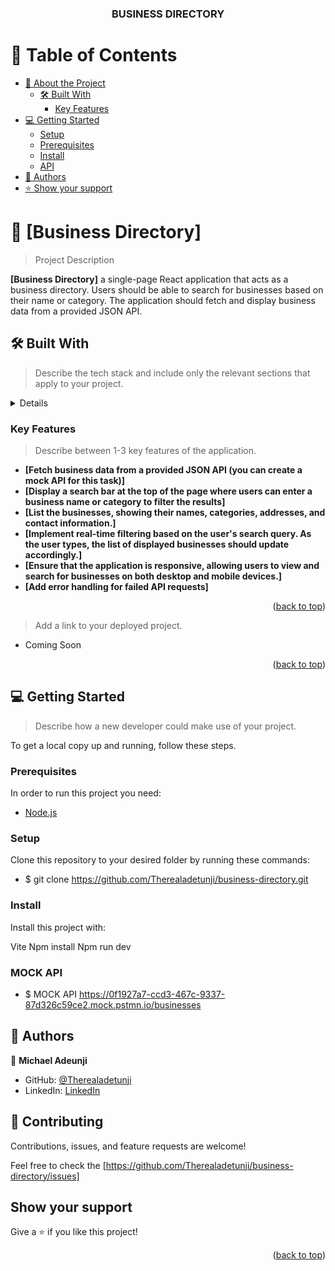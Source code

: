 <a name="readme-top"></a>

<div align="center">
  <h3><b>BUSINESS DIRECTORY</b></h3>
</div>

<!-- TABLE OF CONTENTS -->

# 📗 Table of Contents

- [📖 About the Project](#about-project)
  - [🛠 Built With](#built-with)
    - [Key Features](#key-features)
- [💻 Getting Started](#getting-started)
  - [Setup](#setup)
  - [Prerequisites](#prerequisites)
  - [Install](#install)
  - [API](#API)
- [👥 Authors](#authors)
- [⭐️ Show your support](#support)


<!-- PROJECT DESCRIPTION -->

# 📖 [Business Directory] <a name="about-project"></a>

> Project Description

**[Business Directory]** a single-page React application that acts as a business directory. Users should be able to search for businesses based on their name or category. The application should fetch and display business data from a provided JSON API.

## 🛠 Built With <a name="built-with"></a>

> Describe the tech stack and include only the relevant sections that apply to your project.

<details>
  <ul>
    <li><a href="https://reactjs.org/">React.js</a></li>
  </ul>
</details>

<!-- Features -->

### Key Features <a name="key-features"></a>

> Describe between 1-3 key features of the application.

- **[Fetch business data from a provided JSON API (you can create a mock API for this task)]**
- **[Display a search bar at the top of the page where users can enter a business name or category to filter the results]**
- **[List the businesses, showing their names, categories, addresses, and contact information.]**
- **[Implement real-time filtering based on the user's search query. As the user types, the list of displayed businesses should update accordingly.]**
- **[Ensure that the application is responsive, allowing users to view and search for businesses on both desktop and mobile devices.]**
- **[Add error handling for failed API requests]**

<p align="right">(<a href="#readme-top">back to top</a>)</p>


> Add a link to your deployed project.

- Coming Soon

<p align="right">(<a href="#readme-top">back to top</a>)</p>

<!-- GETTING STARTED -->

## 💻 Getting Started <a name="getting-started"></a>

> Describe how a new developer could make use of your project.

To get a local copy up and running, follow these steps.

### Prerequisites

In order to run this project you need:
- [Node.js](https://nodejs.org/en/)

### Setup

Clone this repository to your desired folder by running these commands:

- $ git clone https://github.com/Therealadetunji/business-directory.git

### Install

Install this project with:

Vite 
Npm install
Npm run dev

### MOCK API <a name="API"></a>

- $ MOCK API https://0f1927a7-ccd3-467c-9337-87d326c59ce2.mock.pstmn.io/businesses


<!-- AUTHORS -->

## 👥 Authors <a name="authors"></a>

👤 **Michael Adeunji**

- GitHub: [@Therealadetunji](https://github.com/therealadetunji)
- LinkedIn: [LinkedIn](https://www.linkedin.com/in/adetunji-michael/)


## 🤝 Contributing

Contributions, issues, and feature requests are welcome!

Feel free to check the [https://github.com/Therealadetunji/business-directory/issues]

## Show your support

Give a ⭐️ if you like this project!


<p align="right">(<a href="#readme-top">back to top</a>)</p>
